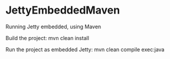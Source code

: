 JettyEmbeddedMaven
==================

Running Jetty embedded, using Maven

Build the project: mvn clean install

Run the project as embedded Jetty: mvn clean compile exec:java
